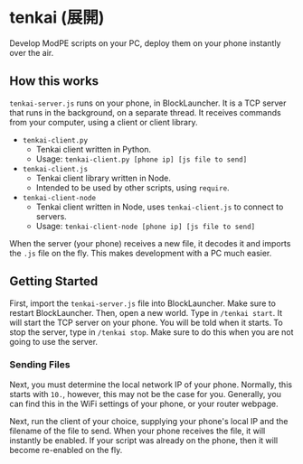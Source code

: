 # tenkai (展開)

Develop ModPE scripts on your PC, deploy them on your phone instantly over the air.

## How this works

`tenkai-server.js` runs on your phone, in BlockLauncher. It is a TCP server that runs in the background, on a separate thread.
It receives commands from your computer, using a client or client library.

- `tenkai-client.py`
	- Tenkai client written in Python.
	- Usage: `tenkai-client.py [phone ip] [js file to send]`
- `tenkai-client.js`
    - Tenkai client library written in Node.
    - Intended to be used by other scripts, using `require`.
- `tenkai-client-node`
    - Tenkai client written in Node, uses `tenkai-client.js` to connect to servers.
    - Usage: `tenkai-client-node [phone ip] [js file to send]` 

When the server (your phone) receives a new file, it decodes it and imports the `.js` file on the fly.
This makes development with a PC much easier.

## Getting Started

First, import the `tenkai-server.js` file into BlockLauncher. Make sure to restart BlockLauncher. Then, open a new world. Type in `/tenkai start`. It will start the TCP server on your phone. You will be told when it starts. To stop the server, type in `/tenkai stop`. Make sure to do this when you are not going to use the server.

### Sending Files

Next, you must determine the local network IP of your phone. Normally, this starts with `10.`, however, this may not be the case for you. Generally, you can find this in the WiFi settings of your phone, or your router webpage.

Next, run the client of your choice, supplying your phone's local IP and the filename of the file to send. When your phone receives the file, it will instantly be enabled. If your script was already on the phone, then it will become re-enabled on the fly.
